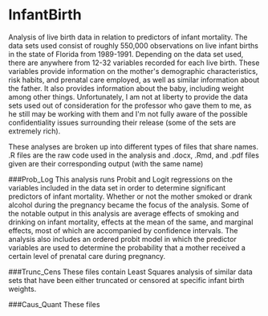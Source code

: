 # InfantBirth
Analysis of live birth data in relation to predictors of infant mortality. The data sets used consist of roughly 550,000 observations on live infant births in the state of Florida from 1989-1991. Depending on the data set used, there are anywhere from 12-32 variables recorded for each live birth. These variables provide information on the mother's demographic characteristics, risk habits, and prenatal care employed, as well as similar information about the father. It also provides information about the baby, including weight among other things. Unfortunately, I am not at liberty to provide the data sets used out of consideration for the professor who gave them to me, as he still may be working with them and I'm not fully aware of the possible confidentiality issues surrounding their release (some of the sets are extremely rich).

These analyses are broken up into different types of files that share names. .R files are the raw code used in the analysis and .docx, .Rmd, and .pdf files given are their corresponding output (with the same name)

###Prob_Log
This analysis runs Probit and Logit regressions on the variables included in the data set in order to determine significant predictors of infant mortality. Whether or not the mother smoked or drank alcohol during the pregnancy became the focus of the analysis. Some of the notable output in this analysis are average effects of smoking and drinking on infant mortality, effects at the mean of the same, and marginal effects, most of which are accompanied by confidence intervals. The analysis also includes an ordered probit model in which the predictor variables are used to determine the probability that a mother received a certain level of prenatal care during pregnancy.

###Trunc_Cens
These files contain Least Squares analysis of similar data sets that have been either truncated or censored at specific infant birth weights.

###Caus_Quant
These files 

